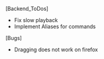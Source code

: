 
[Backend_ToDos]
* Fix slow playback
* Implement Aliases for commands

[Bugs]
  * Dragging does not work on firefox